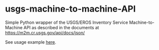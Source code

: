 # usgs-machine-to-machine-API
Simple Python wrapper of the USGS/EROS Inventory Service Machine-to-Machine API as described in the documents at https://m2m.cr.usgs.gov/api/docs/json/

See usage example [here](https://github.com/MrChebur/usgs-machine-to-machine-API/blob/master/UsageExample.py). 
